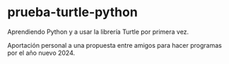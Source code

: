 # prueba-turtle-python
Aprendiendo Python y a usar la librería Turtle por primera vez. 

Aportación personal a una propuesta entre amigos para hacer programas por el año nuevo 2024.
